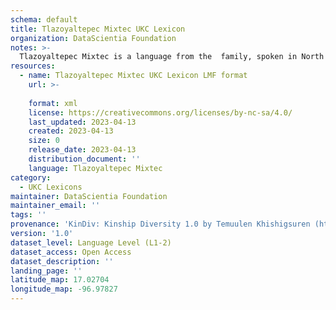 ```yaml
---
schema: default
title: Tlazoyaltepec Mixtec UKC Lexicon
organization: DataScientia Foundation
notes: >-
  Tlazoyaltepec Mixtec is a language from the  family, spoken in North America. The UKC Lexicon of Tlazoyaltepec Mixtec is represented as a lexico-semantic network. It consists of words, word senses, synsets, as well as sense-level and synset-level relationships.
resources:
  - name: Tlazoyaltepec Mixtec UKC Lexicon LMF format
    url: >-
      
    format: xml
    license: https://creativecommons.org/licenses/by-nc-sa/4.0/
    last_updated: 2023-04-13
    created: 2023-04-13
    size: 0
    release_date: 2023-04-13
    distribution_document: ''
    language: Tlazoyaltepec Mixtec
category:
  - UKC Lexicons
maintainer: DataScientia Foundation
maintainer_email: ''
tags: ''
provenance: 'KinDiv: Kinship Diversity 1.0 by Temuulen Khishigsuren (http://ukc.disi.unitn.it/index.php/kinship/); Princeton WordNet 2.1 by Princeton University (https://wordnet.princeton.edu)'
version: '1.0'
dataset_level: Language Level (L1-2)
dataset_access: Open Access
dataset_description: ''
landing_page: ''
latitude_map: 17.02704
longitude_map: -96.97827
---
```

